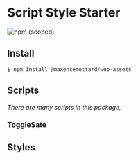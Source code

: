 # Script Style Starter

![npm (scoped)](https://img.shields.io/npm/v/@maxencemottard/web-assets.svg)

## Install

```
$ npm install @maxencemottard/web-assets
```

## 

## Scripts

_There are many scripts in this package,_

### ToggleSate





## Styles

